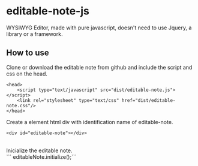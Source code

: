 # editable-note-js
WYSIWYG Editor, made with pure javascript, doesn't need to use Jquery, a library or a framework.

## **How to use**<br/>
Clone or download the editable note from github and include the script and css on the head.<br/> 
```
<head>
    <script type="text/javascript" src="dist/editable-note.js"></script>
    <link rel="stylesheet" type="text/css" href="dist/editable-note.css"/>
</head>
```
Create a element html div with identification name of editable-note.<br/>
```
<div id="editable-note"></div>
```
<br/>
Inicialize the editable note.<br/>
``` editableNote.initialize();```<br/>
